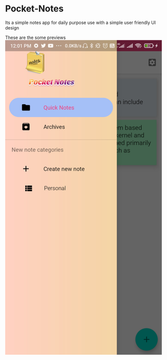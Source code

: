 # Pocket-Notes
Its a simple notes app for daily purpose use with a simple user friendly UI design

These are the some previews 
![](Screenshot_2020-07-05-12-01-59-351_com.knesar.navigationdemoapp.jpg)
